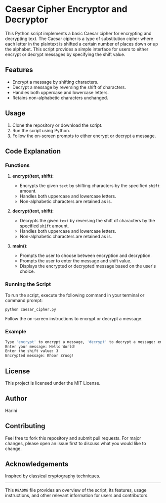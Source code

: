 # Caesar Cipher Encryptor and Decryptor

This Python script implements a basic Caesar cipher for encrypting and decrypting text. The Caesar cipher is a type of substitution cipher where each letter in the plaintext is shifted a certain number of places down or up the alphabet. This script provides a simple interface for users to either encrypt or decrypt messages by specifying the shift value.

## Features

- Encrypt a message by shifting characters.
- Decrypt a message by reversing the shift of characters.
- Handles both uppercase and lowercase letters.
- Retains non-alphabetic characters unchanged.

## Usage

1. Clone the repository or download the script.
2. Run the script using Python.
3. Follow the on-screen prompts to either encrypt or decrypt a message.

## Code Explanation

### Functions

1. **encrypt(text, shift)**:
    - Encrypts the given `text` by shifting characters by the specified `shift` amount.
    - Handles both uppercase and lowercase letters.
    - Non-alphabetic characters are retained as is.

2. **decrypt(text, shift)**:
    - Decrypts the given `text` by reversing the shift of characters by the specified `shift` amount.
    - Handles both uppercase and lowercase letters.
    - Non-alphabetic characters are retained as is.

3. **main()**:
    - Prompts the user to choose between encryption and decryption.
    - Prompts the user to enter the message and shift value.
    - Displays the encrypted or decrypted message based on the user's choice.

### Running the Script

To run the script, execute the following command in your terminal or command prompt:

```sh
python caesar_cipher.py
```

Follow the on-screen instructions to encrypt or decrypt a message.

### Example

```sh
Type 'encrypt' to encrypt a message, 'decrypt' to decrypt a message: encrypt
Enter your message: Hello World!
Enter the shift value: 3
Encrypted message: Khoor Zruog!
```

## License

This project is licensed under the MIT License.

## Author

Harini

## Contributing

Feel free to fork this repository and submit pull requests. For major changes, please open an issue first to discuss what you would like to change.

## Acknowledgements

Inspired by classical cryptography techniques.

---

This `README` file provides an overview of the script, its features, usage instructions, and other relevant information for users and contributors.
